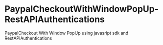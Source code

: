 # PaypalCheckoutWithWindowPopUp-RestAPIAuthentications
PaypalCheckout With Window PopUp using javasript sdk and RestAPIAuthentications
